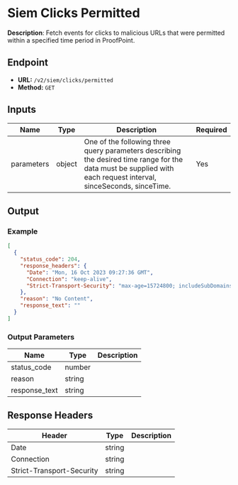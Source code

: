 # Siem Clicks Permitted

**Description**: Fetch events for clicks to malicious URLs that were permitted within a specified time period in ProofPoint.

## Endpoint

- **URL:** `/v2/siem/clicks/permitted`
- **Method:** `GET`
## Inputs

| Name | Type | Description | Required |
|------|------|-------------|----------|
| parameters | object | One of the following three query parameters describing the desired time range for the data must be supplied with each request interval, sinceSeconds, sinceTime. | Yes |
## Output

### Example

```json
[
  {
    "status_code": 204,
    "response_headers": {
      "Date": "Mon, 16 Oct 2023 09:27:36 GMT",
      "Connection": "keep-alive",
      "Strict-Transport-Security": "max-age=15724800; includeSubDomains"
    },
    "reason": "No Content",
    "response_text": ""
  }
]
```
### Output Parameters

| Name | Type | Description |
|------|------|-------------|
| status_code | number |  |
| reason | string |  |
| response_text | string |  |
## Response Headers

| Header | Type | Description |
|--------|------|-------------|
| Date | string |  |
| Connection | string |  |
| Strict-Transport-Security | string |  |